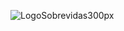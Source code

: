 ![LogoSobrevidas300px](https://github.com/Sobrevidas-Grupo-3/PI-Grupo3-Sobrevidas-ACS/assets/166178053/fae4ed58-696f-4662-b685-ab57e8c3fb07)
